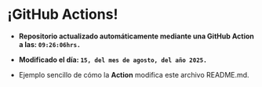 # ¡GitHub Actions!
* **Repositorio actualizado automáticamente mediante una GitHub Action a las: `09:26:06hrs.`**
* **Modificado el día: `15, del mes de agosto, del año 2025.`**

* Ejemplo sencillo de cómo la **Action** modifica este archivo README.md.
